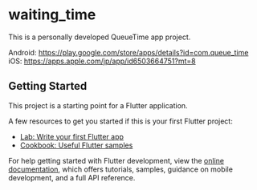 # waiting_time

This is a personally developed QueueTime app project.

Android: https://play.google.com/store/apps/details?id=com.queue_time
<br>
iOS: https://apps.apple.com/jp/app/id6503664751?mt=8


## Getting Started

This project is a starting point for a Flutter application.

A few resources to get you started if this is your first Flutter project:

- [Lab: Write your first Flutter app](https://docs.flutter.dev/get-started/codelab)
- [Cookbook: Useful Flutter samples](https://docs.flutter.dev/cookbook)

For help getting started with Flutter development, view the
[online documentation](https://docs.flutter.dev/), which offers tutorials,
samples, guidance on mobile development, and a full API reference.
